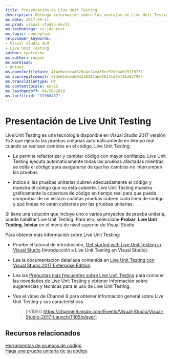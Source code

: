 ```yaml
---
title: Presentación de Live Unit Testing
description: Obtenga información sobre las ventajas de Live Unit Testing y cómo se usa cuando se realizan pruebas unitarias en los proyectos.
ms.date: 2017-09-11
ms.prod: visual-studio-dev15
ms.technology: vs-ide-test
ms.topic: conceptual
helpviewer_keywords:
- Visual Studio ALM
- Live Unit Testing
author: rpetrusha
ms.author: ronpet
ms.workload:
- dotnet
ms.openlocfilehash: 4f4e6eedead828c4c24eaf0ce57d9aa9d3119731
ms.sourcegitcommit: e13e61ddea6032a8282abe16131d9e136a927984
ms.translationtype: HT
ms.contentlocale: es-ES
ms.lasthandoff: 04/26/2018
ms.locfileid: "31968487"
---
```

# <a name="introducing-live-unit-testing"></a>Presentación de Live Unit Testing

Live Unit Testing es una tecnología disponible en Visual Studio 2017 versión 15.3 que ejecuta las pruebas unitarias automáticamente en tiempo real cuando se realizan cambios en el código. Live Unit Testing:

- Le permite refactorizar y cambiar código con mayor confianza. Live Unit Testing ejecuta automáticamente todas las pruebas afectadas mientras se edita el código para asegurarse de que los cambios no interrumpen las pruebas.
 
- Indica si las pruebas unitarias cubren adecuadamente el código y muestra el código que no está cubierto. Live Unit Testing muestra gráficamente la cobertura de código en tiempo real para que pueda comprobar de un vistazo cuántas pruebas cubren cada línea de código y qué líneas no están cubiertas por las pruebas unitarias.
 
Si tiene una solución que incluye uno o varios proyectos de prueba unitaria, puede habilitar Live Unit Testing. Para ello, seleccione **Probar**, **Live Unit Testing**, **Iniciar** en el menú de nivel superior de Visual Studio.

Para obtener más información sobre Live Unit Testing:

- Pruebe el tutorial de introducción, [Get started with Live Unit Testing in Visual Studio](live-unit-testing-start.md) (Introducción a Live Unit Testing en Visual Studio).

- Lea la documentación detallada contenida en [Live Unit Testing con Visual Studio 2017 Enterprise Edition](live-unit-testing.md).
 
- Lea las [Preguntas más frecuentes sobre Live Unit Testing](live-unit-testing-faq.md) para conocer las novedades de Live Unit Testing y obtener información sobre sugerencias y técnicas para el uso de Live Unit Testing.
 
- Vea el vídeo de Channel 9 para obtener información general sobre Live Unit Testing y sus características. </p>

   > [!VIDEO https://channel9.msdn.com/Events/Visual-Studio/Visual-Studio-2017-Launch/T105/player]

## <a name="related-resources"></a>Recursos relacionados
[Herramientas de pruebas de código](https://www.visualstudio.com/vs/testing-tools/)   
[Haga una prueba unitaria de su código](unit-test-your-code.md)   

